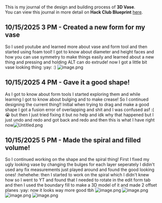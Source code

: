 <!--
  ===================    !!READ THIS NOTICE!!   ====================
  DO NOT edit this file manually. Your changes WILL BE OVERWRITTEN!
  This journal is auto generated and updated by Hack Club Blueprint.
  To edit this file, please edit your journal entries on Blueprint.
  ==================================================================
-->

This is my journal of the design and building process of **3D Vase**.  
You can view this journal in more detail on **Hack Club Blueprint** [here](https://blueprint.hackclub.com/projects/519).


## 10/15/2025 3 PM - Created a new form for my vase  

So I used youtube and learned more about vase and form tool and then started using foam tool! I got to know about diameter and height faces and how you can use symmetry to make things easily and learned about a new thing and pressing and holding ALT can do extrude! now I got a little bit vase looking thing :yay: :)
![image.png](https://blueprint.hackclub.com/user-attachments/blobs/proxy/eyJfcmFpbHMiOnsiZGF0YSI6MjMxNCwicHVyIjoiYmxvYl9pZCJ9fQ==--96a9fd819b9545873c0cad27b0c4da81527bb061/image.png)
  

## 10/15/2025 4 PM - Gave it a good shape!  

As I got to know about form tools I started exploring them and while learning I got to know about bulging and to make crease! 
So I continued designing the current thing!! Initial when trying to drag and make a good shape I got a fusion error of overlapping and shit and I was confused asf :( :sob: but then I just tried fixing it but no help and idk why that happened but I just undo and redo and got back and redo and then this is what I have right now![Untitled.png](https://blueprint.hackclub.com/user-attachments/blobs/proxy/eyJfcmFpbHMiOnsiZGF0YSI6MjMxNiwicHVyIjoiYmxvYl9pZCJ9fQ==--daa108d6464a8de7c130f79c727beb4b0f813fb7/Untitled.png)
  

## 10/15/2025 5 PM - Made the spiral and filled volume!  

So I continued working on the shape and the spiral thing!
First I fixed my ugly looking vase by changing the bulges for each layer seperately I didin't used any fix measurements just played around and found the good looking ones! :hehehehe:
then I started to work on the spiral which I didn't knew how so I went to YT and found that I needed to rotate in the edit form tab and then I used the boundary fill to make a 3D model of it and made 2 offset planes :yay: now it looks way more good tbh
![image.png](https://blueprint.hackclub.com/user-attachments/blobs/proxy/eyJfcmFpbHMiOnsiZGF0YSI6MjMyMiwicHVyIjoiYmxvYl9pZCJ9fQ==--d40d708185814511daf732468da094453e30080d/image.png)
![image.png](https://blueprint.hackclub.com/user-attachments/blobs/proxy/eyJfcmFpbHMiOnsiZGF0YSI6MjMyMywicHVyIjoiYmxvYl9pZCJ9fQ==--cb979157f50b8313d230f32599bfb1abc89371e9/image.png)
![image.png](https://blueprint.hackclub.com/user-attachments/blobs/proxy/eyJfcmFpbHMiOnsiZGF0YSI6MjMyNCwicHVyIjoiYmxvYl9pZCJ9fQ==--e8a6da50ccfb29cf7b5ece135b1af2f03bdb59b9/image.png)
![image.png](https://blueprint.hackclub.com/user-attachments/blobs/proxy/eyJfcmFpbHMiOnsiZGF0YSI6MjMyNSwicHVyIjoiYmxvYl9pZCJ9fQ==--03a69927d16a0ba6576a00dd0122a0fd863d8840/image.png)
  

